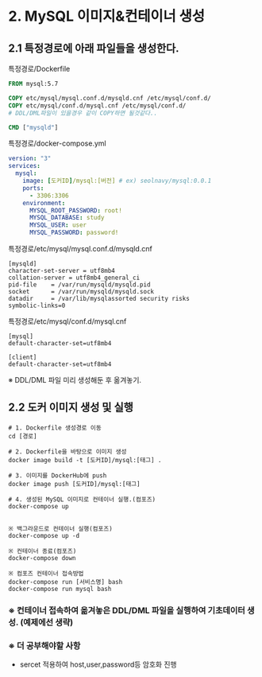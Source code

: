 # 2. MySQL 이미지&컨테이너 생성

## 2.1 특정경로에 아래 파일들을 생성한다.

특정경로/Dockerfile

```Dockerfile
FROM mysql:5.7

COPY etc/mysql/mysql.conf.d/mysqld.cnf /etc/mysql/conf.d/
COPY etc/mysql/conf.d/mysql.cnf /etc/mysql/conf.d/
# DDL/DML파일이 있을경우 같이 COPY하면 될것같다..

CMD ["mysqld"]
```

특정경로/docker-compose.yml

```yml
version: "3"
services:
  mysql:
    image: [도커ID]/mysql:[버전] # ex) seolnavy/mysql:0.0.1
    ports:
      - 3306:3306
    environment:
      MYSQL_ROOT_PASSWORD: root!
      MYSQL_DATABASE: study
      MYSQL_USER: user
      MYSQL_PASSWORD: password!
```

특정경로/etc/mysql/mysql.conf.d/mysqld.cnf

```
[mysqld]
character-set-server = utf8mb4
collation-server = utf8mb4_general_ci
pid-file	= /var/run/mysqld/mysqld.pid
socket		= /var/run/mysqld/mysqld.sock
datadir		= /var/lib/mysqlassorted security risks
symbolic-links=0
```

특정경로/etc/mysql/conf.d/mysql.cnf

```
[mysql]
default-character-set=utf8mb4

[client]
default-character-set=utf8mb4

```

※ DDL/DML 파일 미리 생성해둔 후 옮겨놓기.

## 2.2 도커 이미지 생성 및 실행

```
# 1. Dockerfile 생성경로 이동
cd [경로]

# 2. Dockerfile을 바탕으로 이미지 생성
docker image build -t [도커ID]/mysql:[태그] .

# 3. 이미지를 DockerHub에 push
docker image push [도커ID]/mysql:[태그]

# 4. 생성된 MySQL 이미지로 컨테이너 실행.(컴포즈)
docker-compose up


※ 백그라운드로 컨테이너 실행(컴포즈)
docker-compose up -d

※ 컨테이너 종료(컴포즈)
docker-compose down

※ 컴포즈 컨테이너 접속방법
docker-compose run [서비스명] bash
docker-compose run mysql bash
```

### ※ 컨테이너 접속하여 옮겨놓은 DDL/DML 파일을 실행하여 기초데이터 생성. (예제에선 생략)

### ※ 더 공부해야할 사항

- sercet 적용하여 host,user,password등 암호화 진행
